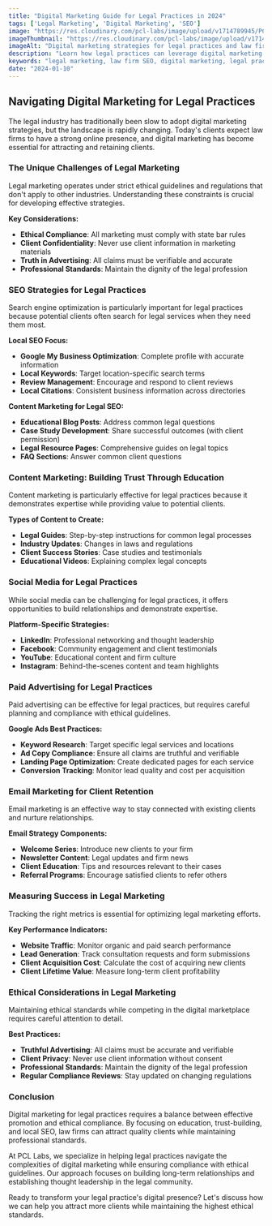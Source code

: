 ```yaml
---
title: "Digital Marketing Guide for Legal Practices in 2024"
tags: ['Legal Marketing', 'Digital Marketing', 'SEO']
image: "https://res.cloudinary.com/pcl-labs/image/upload/v1714789945/PCL-Labs/legal-digital-marketing.webp"
imageThumbnail: "https://res.cloudinary.com/pcl-labs/image/upload/v1714791175/PCL-Labs/legal-marketing-thumbnail.webp"
imageAlt: "Digital marketing strategies for legal practices and law firms"
description: "Learn how legal practices can leverage digital marketing to attract more clients and build trust. Discover SEO strategies, content marketing, and ethical advertising approaches for law firms."
keywords: "legal marketing, law firm SEO, digital marketing, legal practice, PCL-Labs"
date: "2024-01-10"
---
```


## Navigating Digital Marketing for Legal Practices

The legal industry has traditionally been slow to adopt digital marketing strategies, but the landscape is rapidly changing. Today's clients expect law firms to have a strong online presence, and digital marketing has become essential for attracting and retaining clients.

### The Unique Challenges of Legal Marketing

Legal marketing operates under strict ethical guidelines and regulations that don't apply to other industries. Understanding these constraints is crucial for developing effective strategies.

**Key Considerations:**
- **Ethical Compliance**: All marketing must comply with state bar rules
- **Client Confidentiality**: Never use client information in marketing materials
- **Truth in Advertising**: All claims must be verifiable and accurate
- **Professional Standards**: Maintain the dignity of the legal profession

### SEO Strategies for Legal Practices

Search engine optimization is particularly important for legal practices because potential clients often search for legal services when they need them most.

**Local SEO Focus:**
- **Google My Business Optimization**: Complete profile with accurate information
- **Local Keywords**: Target location-specific search terms
- **Review Management**: Encourage and respond to client reviews
- **Local Citations**: Consistent business information across directories

**Content Marketing for Legal SEO:**
- **Educational Blog Posts**: Address common legal questions
- **Case Study Development**: Share successful outcomes (with client permission)
- **Legal Resource Pages**: Comprehensive guides on legal topics
- **FAQ Sections**: Answer common client questions

### Content Marketing: Building Trust Through Education

Content marketing is particularly effective for legal practices because it demonstrates expertise while providing value to potential clients.

**Types of Content to Create:**
- **Legal Guides**: Step-by-step instructions for common legal processes
- **Industry Updates**: Changes in laws and regulations
- **Client Success Stories**: Case studies and testimonials
- **Educational Videos**: Explaining complex legal concepts

### Social Media for Legal Practices

While social media can be challenging for legal practices, it offers opportunities to build relationships and demonstrate expertise.

**Platform-Specific Strategies:**
- **LinkedIn**: Professional networking and thought leadership
- **Facebook**: Community engagement and client testimonials
- **YouTube**: Educational content and firm culture
- **Instagram**: Behind-the-scenes content and team highlights

### Paid Advertising for Legal Practices

Paid advertising can be effective for legal practices, but requires careful planning and compliance with ethical guidelines.

**Google Ads Best Practices:**
- **Keyword Research**: Target specific legal services and locations
- **Ad Copy Compliance**: Ensure all claims are truthful and verifiable
- **Landing Page Optimization**: Create dedicated pages for each service
- **Conversion Tracking**: Monitor lead quality and cost per acquisition

### Email Marketing for Client Retention

Email marketing is an effective way to stay connected with existing clients and nurture relationships.

**Email Strategy Components:**
- **Welcome Series**: Introduce new clients to your firm
- **Newsletter Content**: Legal updates and firm news
- **Client Education**: Tips and resources relevant to their cases
- **Referral Programs**: Encourage satisfied clients to refer others

### Measuring Success in Legal Marketing

Tracking the right metrics is essential for optimizing legal marketing efforts.

**Key Performance Indicators:**
- **Website Traffic**: Monitor organic and paid search performance
- **Lead Generation**: Track consultation requests and form submissions
- **Client Acquisition Cost**: Calculate the cost of acquiring new clients
- **Client Lifetime Value**: Measure long-term client profitability

### Ethical Considerations in Legal Marketing

Maintaining ethical standards while competing in the digital marketplace requires careful attention to detail.

**Best Practices:**
- **Truthful Advertising**: All claims must be accurate and verifiable
- **Client Privacy**: Never use client information without consent
- **Professional Standards**: Maintain the dignity of the legal profession
- **Regular Compliance Reviews**: Stay updated on changing regulations

### Conclusion

Digital marketing for legal practices requires a balance between effective promotion and ethical compliance. By focusing on education, trust-building, and local SEO, law firms can attract quality clients while maintaining professional standards.

At PCL Labs, we specialize in helping legal practices navigate the complexities of digital marketing while ensuring compliance with ethical guidelines. Our approach focuses on building long-term relationships and establishing thought leadership in the legal community.

Ready to transform your legal practice's digital presence? Let's discuss how we can help you attract more clients while maintaining the highest ethical standards.
